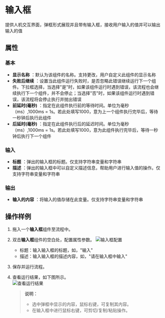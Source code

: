 # 输入框

提供人机交互界面，弹框形式展现并且带有输入框，接收用户输入的值并可以输出输入的值

## 属性

### 基本

- **显示名称** ：默认为该组件的名称。支持更改，用户自定义此组件的显示名称
- **失败后继续** ：设置当此组件运行失败时，是否忽略此错误继续运行下一个组件。下拉框选择，当选择"是"时，如果该组件运行时遇到错误，该流程也会继续执行下一个组件，并不会停止；当选择"否"时，如果该组件运行时遇到错误，该流程将会停止执行并抛出错误
- **前延时(毫秒)** ：指定在此组件执行前的等待时间。单位为毫秒（ms）,1000ms = 1s。若此处填写1000，意为上一个组件执行完毕后，等待一秒钟后执行此组件
- **后延时(毫秒)** ：指定在此组件执行后的延迟时间。单位为毫秒（ms）,1000ms = 1s。若此处填写1000，意为此组件执行完毕后，等待一秒钟后执行下一个组件


### 输入

- **标题** ：弹出的输入框的标题。仅支持字符串变量和字符串
- **描述** ：弹出的输入框中可以自定义描述信息，帮助用户进行输入值的操作。仅支持字符串变量和字符串

### 输出

- **输入的内容** ：将输入的值存储在此变量。仅支持字符串变量和字符串

## 操作样例

1. 拖入一个**输入框**组件至流程中。
2. 双击**输入框**组件的空白处，配置属性参数。
   ![输入框配置](https://docimages.blob.core.chinacloudapi.cn/images/Activities/inputdialoge20201221.png)  

   - 标题：输入输入框的标题，如，"输入"
   - 描述：输入输入框的描述内容，如，"请在输入框中输入"
3. 保存并运行流程。
4. 查看运行结果，如下图所示。   
   ![查看运行结果](https://docimages.blob.core.chinacloudapi.cn/images/Activities/showinput20201221.png)

   >**说明：**
   >
   >- 选中弹框中显示的内容，鼠标右键，可复制其内容。
   >- 在输入框中进行鼠标右键，可剪切/复制/粘贴操作。
